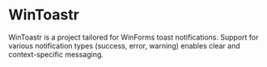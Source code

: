 # WinToastr
 WinToastr is a project tailored for WinForms toast notifications. Support for various notification types (success, error, warning) enables clear and context-specific messaging.
